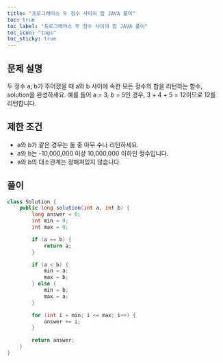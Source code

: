 ```yaml
---
title: "프로그래머스 두 정수 사이의 합 JAVA 풀이"
toc: true
toc_label: "프로그래머스 두 정수 사이의 합 JAVA 풀이"
toc_icon: "tags"
toc_sticky: true
---
```

## 문제 설명
두 정수 a, b가 주어졌을 때 a와 b 사이에 속한 모든 정수의 합을 리턴하는 함수, solution을 완성하세요.
예를 들어 a = 3, b = 5인 경우, 3 + 4 + 5 = 12이므로 12를 리턴합니다.

## 제한 조건
- a와 b가 같은 경우는 둘 중 아무 수나 리턴하세요.
- a와 b는 -10,000,000 이상 10,000,000 이하인 정수입니다.
- a와 b의 대소관계는 정해져있지 않습니다.

## 풀이
```java
class Solution {
    public long solution(int a, int b) {
        long answer = 0;
        int min = 0;
        int max = 0;

        if (a == b) {
            return a;
        }

        if (a < b) {
            min = a;
            max = b;
        } else {
            min = b;
            max = a;
        }

        for (int i = min; i <= max; i++) {
            answer += i;
        }

        return answer;
    }
}
```

